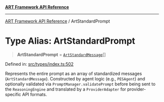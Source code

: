 [**ART Framework API Reference**](../README.md)

***

[ART Framework API Reference](../README.md) / ArtStandardPrompt

# Type Alias: ArtStandardPrompt

> **ArtStandardPrompt** = [`ArtStandardMessage`](../interfaces/ArtStandardMessage.md)[]

Defined in: [src/types/index.ts:502](https://github.com/hashangit/ART/blob/a8524de337702d2ec210d86aff2464ac0aeed73e/src/types/index.ts#L502)

Represents the entire prompt as an array of standardized messages (`ArtStandardMessage`).
Constructed by agent logic (e.g., `PESAgent`) and optionally validated via
`PromptManager.validatePrompt` before being sent to the `ReasoningEngine` and
translated by a `ProviderAdapter` for provider-specific API formats.
